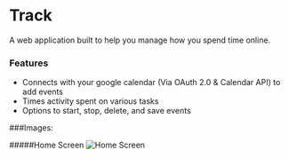 # Track
A web application built to help you manage how you spend time online.

### Features

- Connects with your google calendar (Via OAuth 2.0 & Calendar API) to add events
- Times activity spent on various tasks
- Options to start, stop, delete, and save events


###Images:

#####Home Screen
![Home Screen](https://imgur.com/Wz0DwQf)
